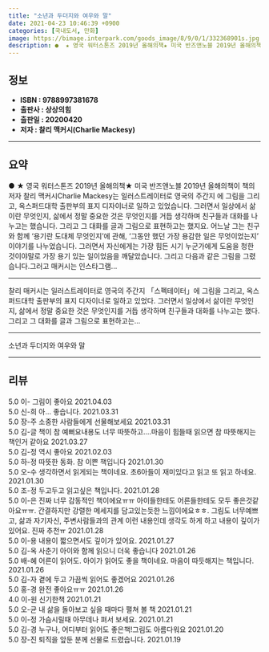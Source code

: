 ```yaml
---
title: "소년과 두더지와 여우와 말"
date: 2021-04-23 10:46:39 +0900
categories: [국내도서, 만화]
image: https://bimage.interpark.com/goods_image/8/9/0/1/332368901s.jpg
description: ●  ★ 영국 워터스톤즈 2019년 올해의책★ 미국 반즈앤노블 2019년 올해의책이 책의 저자 찰리 맥커시Charlie Mackesy는 일러스트레이터로 영국의 주간지 에 그림을 그리고, 옥스퍼드대학 출판부의 표지 디자이너로 일하고 있었습니다. 그러면서 일상에서 삶이란 무엇인지, 삶에서 정말 중요한 것은 
---
```


## **정보**

- **ISBN : 9788997381678**
- **출판사 : 상상의힘**
- **출판일 : 20200420**
- **저자 : 찰리 맥커시(Charlie Mackesy)**

------



## **요약**

●  ★ 영국 워터스톤즈 2019년 올해의책★ 미국 반즈앤노블 2019년 올해의책이 책의 저자 찰리 맥커시Charlie Mackesy는 일러스트레이터로 영국의 주간지 에 그림을 그리고, 옥스퍼드대학 출판부의 표지 디자이너로 일하고 있었습니다. 그러면서 일상에서 삶이란 무엇인지, 삶에서 정말 중요한 것은 무엇인지를 거듭 생각하며 친구들과 대화를 나누고는 했습니다. 그리고 그 대화를 글과 그림으로 표현하고는 했지요. 어느날 그는 친구와 함께 ‘용기란 도대체 무엇인지’에 관해, ‘그동안 했던 가장 용감한 일은 무엇이었는지’ 이야기를 나누었습니다. 그러면서 자신에게는 가장 힘든 시기 누군가에게 도움을 청한 것이야말로 가장 용기 있는 일이었음을 깨달았습니다. 그리고 다음과 같은 그림을 그렸습니다.그러고 매커시는 인스타그램...

------

찰리 매커시는 일러스트레이터로 영국의 주간지 「스펙테이터」에 그림을 그리고, 옥스퍼드대학 출판부의 표지 디자이너로 일하고 있었다. 그러면서 일상에서 삶이란 무엇인지, 삶에서 정말 중요한 것은 무엇인지를 거듭 생각하며 친구들과 대화를 나누고는 했다. 그리고 그 대화를 글과 그림으로 표현하고는... 

------


소년과 두더지와 여우와 말 

------


## **리뷰** 

5.0 이- 그림이 좋아요 2021.04.03 <br/>5.0 신-희 아... 좋습니다. 2021.03.31 <br/>5.0 장-주 소중한 사람들에게 선물해보세요 2021.03.31 <br/>5.0 김-글 책이 참 예뻐요내용도 너무 따뜻하고....마음이 힘들때 읽으면 참 따뜻해지는 책인거 같아요 2021.03.27 <br/>5.0 김-정 역시 좋아요 2021.02.03 <br/>5.0 하-정 따뜻한 동화. 참 이쁜 책입니다 2021.01.30 <br/>5.0 오-수 생각하면서 읽게되는 책이네요.
초6아들이 재미있다고 읽고 또 읽고 하네요. 2021.01.30 <br/>5.0 조-정 두고두고 읽고싶은 책입니다. 2021.01.28 <br/>5.0 이-은 진짜 너무 감동적인 책이에요ㅠㅠ 아이들한테도 어른들한테도 모두 좋은것같아요ㅠㅠ. 간결하지만 강렬한 메세지를 담고있는듯한 느낌이에요ㅎㅎ. 그림도 너무예쁘고, 삶과 자기자신, 주변사람들과의 관계 이런 내용인데 생각도 하게 하고 내용이 깊이가 있어요. 진짜 추천ㅠ 2021.01.28 <br/>5.0 이-용 내용이 짧으면서도 깊이가 있어요. 2021.01.27 <br/>5.0 김-옥 사춘기 아이와 함께 읽으니 더욱 좋습니다 2021.01.26 <br/>5.0 배-혜 어른이 읽어도. 아이가 읽어도 좋을 책이네요. 마음이 따듯해지는 책입니다.  2021.01.26 <br/>5.0 김-자 곁에 두고 가끔씩 읽어도 좋겠어요 2021.01.26 <br/>5.0 홍-경 완전 좋아요ㅠㅠ 2021.01.26 <br/>4.0 이-원 신기한책 2021.01.21 <br/>5.0 오-균 내 삶을 돌아보고 싶을 때마다 펼쳐 볼 책 2021.01.21 <br/>5.0 이-정 가슴시릴때 아무데나 펴서 보세요. 2021.01.21 <br/>5.0 김-경 누구나, 어디부터 읽어도 좋은책!그림도 아름다워요 2021.01.20 <br/>5.0 장-진 퇴직을 앞둔 분께 선물로 드렸습니다. 2021.01.19 <br/>